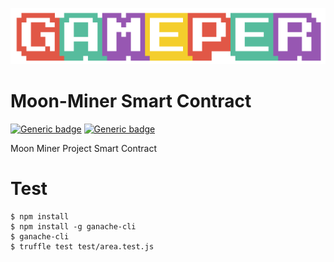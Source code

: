 ![meta logo](./misc/gameper-logo.png)
# Moon-Miner Smart Contract
[![Generic badge](https://img.shields.io/badge/build-passing-green.svg)](https://shields.io/)    [![Generic badge](https://img.shields.io/badge/licence-MIT-blue.svg)](https://shields.io/)

Moon Miner Project Smart Contract




# Test

```
$ npm install
$ npm install -g ganache-cli
$ ganache-cli
$ truffle test test/area.test.js
```
